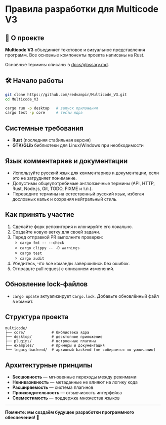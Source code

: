 # Правила разработки для Multicode V3

## 🚀 О проекте

**Multicode V3** объединяет текстовое и визуальное представления программ. Все основные компоненты проекта написаны на Rust.

Основные термины описаны в [docs/glossary.md](docs/glossary.md).

## 🛠 Начало работы

```bash
git clone https://github.com/redvampir/Multicode_V3.git
cd Multicode_V3

cargo run -p desktop   # запуск приложения
cargo test -p core     # тесты ядра
```

## Системные требования

- **Rust** (последняя стабильная версия)
- **GTK/GLib** библиотеки для Linux/Windows при необходимости

## Язык комментариев и документации

- Используйте русский язык для комментариев и документации, если это не затрудняет понимание.
- Допустимы общеупотребимые англоязычные термины (API, HTTP, Rust, Node.js, Git, TODO, FIXME и т.п.).
- Переводите термины на естественный русский язык, избегая дословных кальк и сохраняя нейтральный стиль.

## Как принять участие

1. Сделайте форк репозитория и клонируйте его локально.
2. Создайте новую ветку для своей задачи.
3. Перед отправкой PR выполните проверки:
   - `cargo fmt -- --check`
   - `cargo clippy -- -D warnings`
   - `cargo test`
   - `cargo audit`
4. Убедитесь, что все команды завершились без ошибок.
5. Отправьте pull request с описанием изменений.

## Обновление lock-файлов

- `cargo update` актуализирует `Cargo.lock`. Добавьте обновлённый файл в коммит.

## Структура проекта

```
multicode/
├── core/            # библиотека ядра
├── desktop/         # десктопное приложение
├── plugins/         # встроенные плагины
├── examples/        # примеры и документация
└── legacy-backend/  # архивный backend (не собирается по умолчанию)
```

## Архитектурные принципы

- **Бесшовность** — мгновенные переходы между режимами
- **Неинвазивность** — метаданные не влияют на логику кода
- **Расширяемость** — система плагинов
- **Производительность** — отзывчивость интерфейса
- **Совместимость** — поддержка множества языков

---

**Помните: мы создаём будущее разработки программного обеспечения! 🚀**

